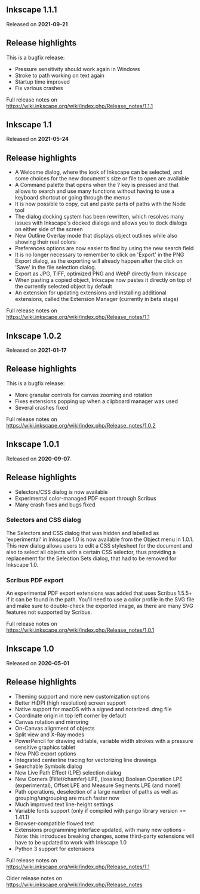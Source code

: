 Inkscape 1.1.1
--------------

Released on **2021-09-21**

Release highlights
------------------

This is a bugfix release:

- Pressure sensitivity should work again in Windows
- Stroke to path working on text again
- Startup time improved
- Fix various crashes


Full release notes on https://wiki.inkscape.org/wiki/index.php/Release_notes/1.1.1


Inkscape 1.1
------------

Released on **2021-05-24**

Release highlights
----------------

 * A Welcome dialog, where the look of Inkscape can be selected, and some choices for the new document's size or file to open are available
 * A Command palette that opens when the ? key is pressed and that allows to search and use many functions without having to use a keyboard shortcut or going through the menus
 * It is now possible to copy, cut and paste parts of paths with the Node tool
 * The dialog docking system has been rewritten, which resolves many issues with Inkscape's docked dialogs and allows you to dock dialogs on either side of the screen
 * New Outline Overlay mode that displays object outlines while also showing their real colors
 * Preferences options are now easier to find by using the new search field
 * It is no longer necessary to remember to click on 'Export' in the PNG Export dialog, as the exporting will already happen after the click on 'Save' in the file selection dialog.
 * Export as JPG, TIFF, optimized PNG and WebP directly from Inkscape
 * When pasting a copied object, Inkscape now pastes it directly on top of the currently selected object by default
 * An extension for updating extensions and installing additional extensions, called the Extension Manager (currently in beta stage)



Full release notes on https://wiki.inkscape.org/wiki/index.php/Release_notes/1.1


Inkscape 1.0.2
------------

Released on **2021-01-17**

Release highlights
------------------

This is a bugfix release:

- More granular controls for canvas zooming and rotation
- Fixes extensions popping up when a clipboard manager was used
- Several crashes fixed


Full release notes on https://wiki.inkscape.org/wiki/index.php/Release_notes/1.0.2



Inkscape 1.0.1
------------

Released on **2020-09-07**.

Release highlights
------------------

- Selectors/CSS dialog is now available
- Experimental color-managed PDF export through Scribus
- Many crash fixes and bugs fixed



### Selectors and CSS dialog

The Selectors and CSS dialog that was hidden and labelled as 'experimental' in
Inkscape 1.0 is now available from the Object menu in 1.0.1. This new dialog
allows users to edit a CSS stylesheet for the document and also to select all
objects with a certain CSS selector, thus providing a replacement for the
Selection Sets dialog, that had to be removed for Inkscape 1.0.

### Scribus PDF export

An experimental PDF export extensions was added that uses Scribus 1.5.5+ if it
can be found in the path. You'll need to use a color profile in the SVG file
and make sure to double-check the exported image, as there are many SVG
features not supported by Scribus.

Full release notes on https://wiki.inkscape.org/wiki/index.php/Release_notes/1.0.1


Inkscape 1.0
------------

Released on **2020-05-01**

Release highlights
----------------


 * Theming support and more new customization options
 * Better HiDPI (high resolution) screen support
 * Native support for macOS with a signed and notarized .dmg file
 * Coordinate origin in top left corner by default
 * Canvas rotation and mirroring
 * On-Canvas alignment of objects
 * Split view and X-Ray modes
 * PowerPencil for drawing editable, variable width strokes with a pressure sensitive graphics tablet
 * New PNG export options
 * Integrated centerline tracing for vectorizing line drawings
 * Searchable Symbols dialog
 * New Live Path Effect (LPE) selection dialog
 * New Corners (Fillet/chamfer) LPE, (lossless) Boolean Operation LPE (experimental), Offset LPE and Measure Segments LPE (and more!)
 * Path operations, deselection of a large number of paths as well as grouping/ungrouping are much faster now
 * Much improved text line-height settings
 * Variable fonts support (only if compiled with pango library version >= 1.41.1)
 * Browser-compatible flowed text
 * Extensions programming interface updated, with many new options - Note: this introduces breaking changes, some third-party extensions will have to be updated to work with Inkscape 1.0
 * Python 3 support for extensions

Full release notes on https://wiki.inkscape.org/wiki/index.php/Release_notes/1.1

Older release notes on https://wiki.inkscape.org/wiki/index.php/Release_notes
